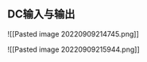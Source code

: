 ## DC输入与输出
![[Pasted image 20220909214745.png]]


 ![[Pasted image 20220909215944.png]]




























